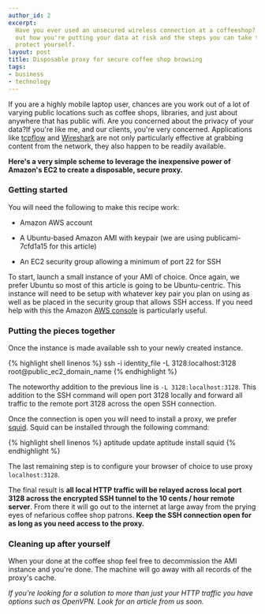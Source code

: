 ```yaml
---
author_id: 2
excerpt:
  Have you ever used an unsecured wireless connection at a coffeeshop? Find
  out how you're putting your data at risk and the steps you can take to
  protect yourself.
layout: post
title: Disposable proxy for secure coffee shop browsing
tags:
- business
- technology
---
```


If you are a highly mobile laptop user, chances are you work out of a lot of varying public locations such as coffee shops, libraries, and just about anywhere that has public wifi. Are you concerned about the privacy of your data?If you're like me, and our clients, you're very concerned. Applications like [tcpflow](http://www.circlemud.org/~jelson/software/tcpflow/) and [Wireshark](http://www.wireshark.org/) are not only particularly effective at grabbing content from the network, they also happen to be readily available.

**Here's a very simple scheme to leverage the inexpensive power of Amazon's EC2 to create a disposable, secure proxy.**

### Getting started

You will need the following to make this recipe work:

*   Amazon AWS account

*   A Ubuntu-based Amazon AMI with keypair (we are using publicami-7cfd1a15 for this article)

*   An EC2 security group allowing a minimum of port 22 for SSH

To start, launch a small instance of your AMI of choice. Once again, we prefer Ubuntu so most of this article is going to be Ubuntu-centric. This instance will need to be setup with whatever key pair you plan on using as well as be placed in the security group that allows SSH access. If you need help with this the Amazon [AWS console](http://console.aws.amazon.com/) is particularly useful.

### Putting the pieces together

Once the instance is made available ssh to your newly created instance.

{% highlight shell linenos %}
ssh -i identity_file -L 3128:localhost:3128 root@public_ec2_domain_name
{% endhighlight %}

The noteworthy addition to the previous line is `-L 3128:localhost:3128`. This addition to the SSH command will open port 3128 locally and forward all traffic to the remote port 3128 across the open SSH connection.

Once the connection is open you will need to install a proxy, we prefer [squid](http://www.squid-cache.org/). Squid can be installed through the following command:

{% highlight shell linenos %}
aptitude update
aptitude install squid
{% endhighlight %}

The last remaining step is to configure your browser of choice to use proxy `localhost:3128`.

The final result is **all local HTTP traffic will be relayed across local port 3128 across the encrypted SSH tunnel to the 10 cents / hour remote server**. From there it will go out to the internet at large away from the prying eyes of nefarious coffee shop patrons. **Keep the SSH connection open for as long as you need access to the proxy.**

### Cleaning up after yourself

When your done at the coffee shop feel free to decommission the AMI instance and you're done. The machine will go away with all records of the proxy's cache.

*If you're looking for a solution to more than just your HTTP traffic you have options such as OpenVPN. Look for an article from us soon.*
